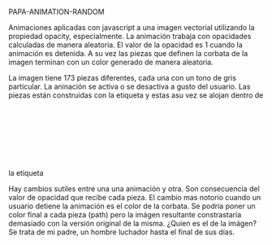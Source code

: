 PAPA-ANIMATION-RANDOM

Animaciones aplicadas con javascript a una imagen vectorial  utilizando la propiedad opacity, especialmente. La animación trabaja con opacidades calculadas de manera aleatoria. El valor de la opacidad es 1 cuando la animación es detenida. A su vez las  piezas que definen la corbata de la imagen  terminan con un color generado de manera aleatoria. 

La imagen tiene 173 piezas diferentes, cada una con un tono de gris particular. La aninación se activa o se desactiva a gusto del usuario. Las piezas están construidas con la etiqueta <paths>  y estas asu vez se alojan dentro de la etiqueta <svg>

Hay cambios sutiles entre una una animación y otra. Son consecuencia del valor de  opacidad que recibe  cada pieza. El cambio mas notorio cuando un usuario detiene la animación es el color de la corbata. Se podría poner un color final a cada pieza (path)  pero la imágen resultante constrastaría demasiado con la versión original de la misma. ¿Quien  es el de la imágen? Se trata de mi padre, un hombre luchador hasta el final de sus días.    
